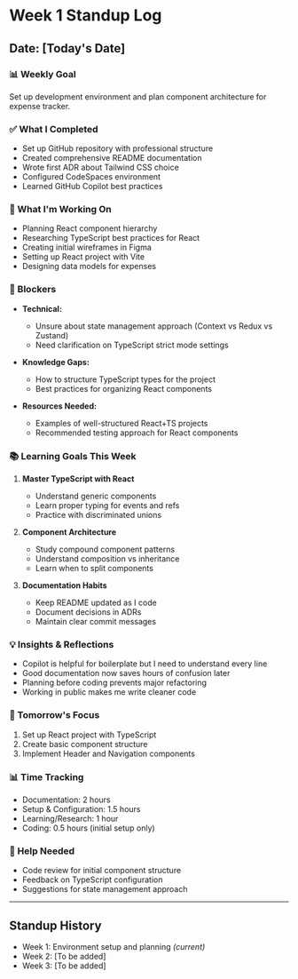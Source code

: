 # Week 1 Standup Log

## Date: [Today's Date]

### 📊 Weekly Goal
Set up development environment and plan component architecture for expense tracker.

### ✅ What I Completed
- Set up GitHub repository with professional structure
- Created comprehensive README documentation  
- Wrote first ADR about Tailwind CSS choice
- Configured CodeSpaces environment
- Learned GitHub Copilot best practices

### 🚧 What I'm Working On
- Planning React component hierarchy
- Researching TypeScript best practices for React
- Creating initial wireframes in Figma
- Setting up React project with Vite
- Designing data models for expenses

### 🚫 Blockers
- **Technical:**
  - Unsure about state management approach (Context vs Redux vs Zustand)
  - Need clarification on TypeScript strict mode settings
  
- **Knowledge Gaps:**
  - How to structure TypeScript types for the project
  - Best practices for organizing React components
  
- **Resources Needed:**
  - Examples of well-structured React+TS projects
  - Recommended testing approach for React components

### 📚 Learning Goals This Week
1. **Master TypeScript with React**
   - Understand generic components
   - Learn proper typing for events and refs
   - Practice with discriminated unions

2. **Component Architecture**
   - Study compound component patterns
   - Understand composition vs inheritance
   - Learn when to split components

3. **Documentation Habits**
   - Keep README updated as I code
   - Document decisions in ADRs
   - Maintain clear commit messages

### 💡 Insights & Reflections
- Copilot is helpful for boilerplate but I need to understand every line
- Good documentation now saves hours of confusion later
- Planning before coding prevents major refactoring
- Working in public makes me write cleaner code

### 🎯 Tomorrow's Focus
1. Set up React project with TypeScript
2. Create basic component structure
3. Implement Header and Navigation components

### 📊 Time Tracking
- Documentation: 2 hours
- Setup & Configuration: 1.5 hours  
- Learning/Research: 1 hour
- Coding: 0.5 hours (initial setup only)

### 🤝 Help Needed
- Code review for initial component structure
- Feedback on TypeScript configuration
- Suggestions for state management approach

---

## Standup History
- Week 1: Environment setup and planning *(current)*
- Week 2: [To be added]
- Week 3: [To be added]
